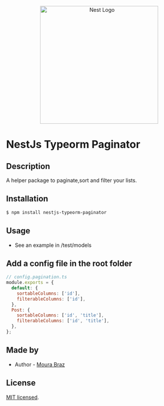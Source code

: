 <p align="center">
  <a href="http://nestjs.com/" target="blank"><img src="https://nestjs.com/img/logo_text.svg" width="320" alt="Nest Logo" /></a>
</p>

# NestJs Typeorm Paginator

## Description

A helper package to paginate,sort and filter your lists.

## Installation

```bash
$ npm install nestjs-typeorm-paginator
```

## Usage

- See an example in /test/models

## Add a config file in the root folder

```js
// config.pagination.ts
module.exports = {
  default: {
    sortableColumns: ['id'],
    filterableColumns: ['id'],
  },
  Post: {
    sortableColumns: ['id', 'title'],
    filterableColumns: ['id', 'title'],
  },
};
```

## Made by

- Author - [Moura Braz](mailto:mourabraz@hotmail.com)

## License

[MIT licensed](LICENSE).
